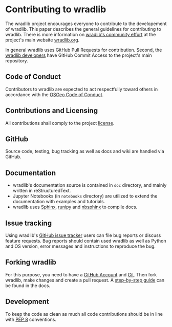 # Contributing to wradlib

The wradlib project encourages everyone to contribute to the developement of wradlib. This paper describes the general guidelines for contributing to wradlib. There is more information on [wradlib's community effort](http://wradlib.org/wradlib-docs/latest/community.html) at the project's main website [wradlib.org](wradlib.org).

In general wradlib uses GitHub Pull Requests for contribution. Second, the [wradlib developers](CONTRIBUTORS.txt) have GitHub Commit Access to the project's main repository.

## Code of Conduct

Contributors to wradlib are expected to act respectfully toward others in accordance with the [OSGeo Code of Conduct](http://www.osgeo.org/code_of_conduct).

## Contributions and Licensing

All contributions shall comply to the project [license](LICENSE.txt).

## GitHub

Source code, testing, bug tracking as well as docs and wiki are handled via GitHub.

## Documentation

* wradlib's documentation source is contained in `doc` directory, and mainly written in reStructuredText.
* Jupyter Notebooks (in `notebooks` directory) are utilized to extend the documentation with examples and tutorials.
* wradlib uses [Sphinx](http://sphinx-doc.org/), [runipy](https://github.com/paulgb/runipy) and [nbsphinx](https://github.com/spatialaudio/nbsphinx) to compile docs.

## Issue tracking

Using wradlib's [GitHub issue tracker](https://github.com/wradlib/wradlib/issues) users can file bug reports or discuss feature requests. Bug reports should contain
used wradlib as well as Python and OS version, error messages and instructions to reproduce the bug.

## Forking wradlib

For this purpose, you need to have a [GitHub Account](https://github.com/signup/free) and [Git](https://git-scm.com/). Then fork wradlib, make changes and create a pull request. A [step-by-step guide](http://wradlib.org/wradlib-docs/latest/community.html#how-to-contribute-to) can be found in the docs.

## Development

To keep the code as clean as much all code contributions should be in line with [PEP 8](https://www.python.org/dev/peps/pep-0008/) conventions.


